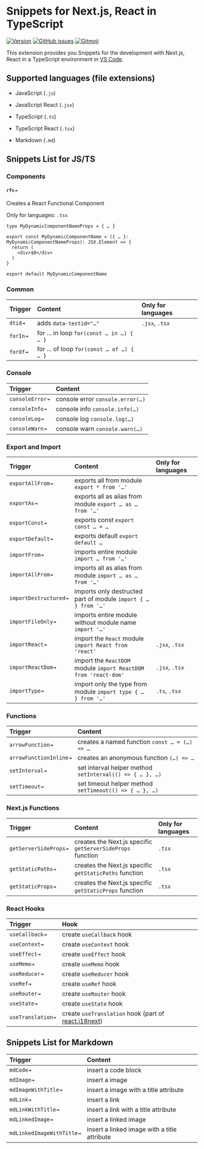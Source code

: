 # Snippets for Next.js, React in TypeScript

[![Version](https://vsmarketplacebadge.apphb.com/version-short/mheob.vscode-snippets.svg?style=for-the-badge&logo=visual-studio-code&logoColor=007ACC)](https://marketplace.visualstudio.com/items?itemName=mheob.vscode-snippets)
[![GitHub issues](https://img.shields.io/github/issues/mheob/vscode-snippets?logo=github&style=for-the-badge)](https://github.com/mheob/vscode-snippets)
[![Gitmoji](https://img.shields.io/badge/gitmoji-%20😜%20😍-FFDD67.svg?style=for-the-badge)](https://gitmoji.dev)

This extension provides you Snippets for the development with Next.js, React in a TypeScript
environment in [VS Code](https://code.visualstudio.com/).

## Supported languages (file extensions)

- JavaScript (`.js`)
- JavaScript React (`.jsx`)
- TypeScript (`.ts`)
- TypeScript React (`.tsx`)

- Markdown (`.md`)

## Snippets List for JS/TS

### Components

#### `rfc⇥`

Creates a React Functional Component

Only for languages: `.tsx`

```tsx
type MyDynamicComponentNameProps = { … }

export const MyDynamicComponentName = ({ … }: MyDynamicComponentNameProps): JSX.Element => {
  return (
    <div>$0</div>
  )
}

export default MyDynamicComponentName
```

### Common

| Trigger  | Content                                   | Only for languages |
| :------- | :---------------------------------------- | :----------------- |
| `dtid⇥`  | adds `data-testid="…"`                    | `.jsx`, `.tsx`     |
| `forIn⇥` | for ... in loop `for(const … in …) { … }` |                    |
| `forOf⇥` | for ... of loop `for(const … of …) { … }` |                    |

### Console

| Trigger         | Content                          |
| :-------------- | :------------------------------- |
| `consoleError⇥` | console error `console.error(…)` |
| `consoleInfo⇥`  | console info `console.info(…)`   |
| `consoleLog⇥`   | console log `console.log(…)`     |
| `consoleWarn⇥`  | console warn `console.warn(…)`   |

### Export and Import

| Trigger               | Content                                                         | Only for languages |
| :-------------------- | :-------------------------------------------------------------- | :----------------- |
| `exportAllFrom⇥`      | exports all from module `export * from '…'`                     |                    |
| `exportAs⇥`           | exports all as alias from module `export … as … from '…'`       |                    |
| `exportConst⇥`        | exports const `export const … = …`                              |                    |
| `exportDefault⇥`      | exports default `export default …`                              |                    |
| `importFrom⇥`         | imports entire module `import … from '…'`                       |                    |
| `importAllFrom⇥`      | imports all as alias from module `import … as … from '…'`       |                    |
| `importDestructured⇥` | imports only destructed part of module `import { … } from '…'`  |                    |
| `importFileOnly⇥`     | imports entire module without module name `import '…'`          |                    |
| `importReact⇥`        | import the `React` module `import React from 'react'`           | `.jsx`, `.tsx`     |
| `importReactDom⇥`     | import the `ReactDOM` module `import ReactDOM from 'react-dom'` | `.jsx`, `.tsx`     |
| `importType⇥`         | import only the type from module `import type { … } from '…'`   | `.ts`, `.tsx`      |

### Functions

| Trigger                | Content                                                  |
| :--------------------- | :------------------------------------------------------- |
| `arrowFunction⇥`       | creates a named function `const … = (…) => …`            |
| `arrowFunctionInline⇥` | creates an anonymous function `(…) => …`                 |
| `setInterval⇥`         | set interval helper method `setInterval(() => { … }, …)` |
| `setTimeout⇥`          | set timeout helper method `setTimeout(() => { … }, …)`   |

### Next.js Functions

| Trigger               | Content                                                    | Only for languages |
| :-------------------- | :--------------------------------------------------------- | :----------------- |
| `getServerSideProps⇥` | creates the Next.js specific `getServerSideProps` function | `.tsx`             |
| `getStaticPaths⇥`     | creates the Next.js specific `getStaticPaths` function     | `.tsx`             |
| `getStaticProps⇥`     | creates the Next.js specific `getStaticProps` function     | `.tsx`             |

### React Hooks

| Trigger           | Hook                                                                               |
| :---------------- | :--------------------------------------------------------------------------------- |
| `useCallback⇥`    | create `useCallback` hook                                                          |
| `useContext⇥`     | create `useContext` hook                                                           |
| `useEffect⇥`      | create `useEffect` hook                                                            |
| `useMemo⇥`        | create `useMemo` hook                                                              |
| `useReducer⇥`     | create `useReducer` hook                                                           |
| `useRef⇥`         | create `useRef` hook                                                               |
| `useRouter⇥`      | create `useRouter` hook                                                            |
| `useState⇥`       | create `useState` hook                                                             |
| `useTranslation⇥` | create `useTranslation` hook (part of [react.i18next](https://react.i18next.com/)) |

## Snippets List for Markdown

| Trigger                   | Content                                      |
| :------------------------ | :------------------------------------------- |
| `mdCode⇥`                 | insert a code block                          |
| `mdImage⇥`                | insert a image                               |
| `mdImageWithTitle⇥`       | insert a image with a title attribute        |
| `mdLink⇥`                 | insert a link                                |
| `mdLinkWithTitle⇥`        | insert a link with a title attribute         |
| `mdLinkedImage⇥`          | insert a linked image                        |
| `mdLinkedImageWithTitle⇥` | insert a linked image with a title attribute |
